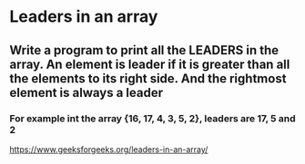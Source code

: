 # Leaders in an array

## Write a program to print all the LEADERS in the array. An element is leader if it is greater than all the elements to its right side. And the rightmost element is always a leader

### For example int the array {16, 17, 4, 3, 5, 2}, leaders are 17, 5 and 2

https://www.geeksforgeeks.org/leaders-in-an-array/

